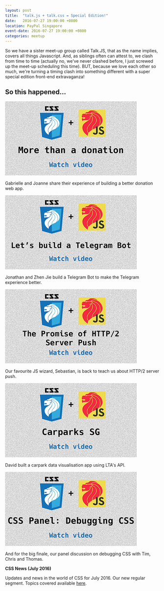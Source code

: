 ```yaml
---
layout: post
title:  "talk.js + talk.css = Special Edition!"
date:   2016-07-27 19:00:00 +0800
location: PayPal Singapore
event-date: 2016-07-27 19:00:00 +0800
categories: meetup
---
```


So we have a sister meet-up group called Talk.JS, that as the name implies, covers all things Javascript. And, as siblings often can attest to, we clash from time to time (actually no, we've never clashed before, I just screwed up the meet-up scheduling this time). BUT, because we love each other so much, we're turning a timing clash into something different with a super special edition front-end extravaganza!

## So this happened...

<div class="c-videos">
  <div class="c-video">
    <a class="c-video__link" href="https://youtu.be/iIc4TOVmtQU">
      <img class="c-video__img" src="/img/talk-8/s801.jpg" srcset="/img/talk-8/s801@2x.jpg 2x" alt="Link to talk on building a donation web app"/>
    </a>
    <p class="c-video__desc">Gabrielle and Joanne share their experience of building a better donation web app.</p>
  </div>

  <div class="c-video">
    <a class="c-video__link" href="https://youtu.be/ixMfc8LepKk">
      <img class="c-video__img" src="/img/talk-8/s802.jpg" srcset="/img/talk-8/s802@2x.jpg 2x" alt="Link to talk on Telegram Bot"/>
    </a>
    <p class="c-video__desc">Jonathan and Zhen Jie build a Telegram Bot to make the Telegram experience better.</p>
  </div>

  <div class="c-video">
    <a class="c-video__link" href="https://youtu.be/G0SH-LdO9NM">
      <img class="c-video__img" src="/img/talk-8/s803.jpg" srcset="/img/talk-8/s803@2x.jpg 2x" alt="Link to talk on HTTP/2 server push"/>
    </a>
    <p class="c-video__desc">Our favourite JS wizard, Sebastian, is back to teach us about HTTP/2 server push.</p>
  </div>

  <div class="c-video">
    <a class="c-video__link" href="https://youtu.be/n4zbOpSe8EA">
      <img class="c-video__img" src="/img/talk-8/s804.jpg" srcset="/img/talk-8/s804@2x.jpg 2x" alt="Link to talk on Carpark SG"/>
    </a>
    <p class="c-video__desc">David built a carpark data visualisation app using LTA's API.</p>
  </div>

  <div class="c-video">
    <a class="c-video__link" href="https://youtu.be/A-UdAMHmXGk">
      <img class="c-video__img" src="/img/talk-8/s805.jpg" srcset="/img/talk-8/s805@2x.jpg 2x" alt="Link to panel discussion on debugging CSS"/>
    </a>
    <p class="c-video__desc">And for the big finale, our panel discussion on debugging CSS with Tim, Chris and Thomas.</p>
  </div>

  <div class="u-clear">
    <strong>CSS News (July 2016)</strong><br>
    <p>Updates and news in the world of CSS for July 2016. Our new regular segment. Topics covered available <a href="https://github.com/SingaporeCSS/slides/blob/gh-pages/notes/talk-8.md">here</a>.</p>
  </div>
</div>


